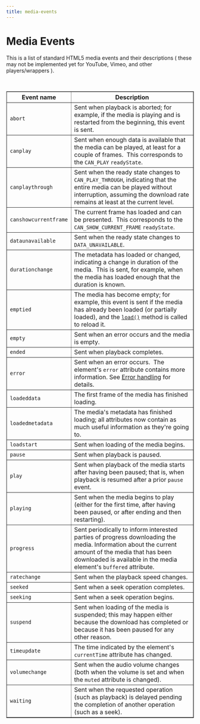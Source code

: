 ```yaml
---
title: media-events
---
```


# Media Events #

<p>This is a list of standard HTML5 media events and their descriptions ( these may not be implemented yet for YouTube, Vimeo, and other players/wrappers ).</p>
<br />
<table border="1">
  <tr>
    <th>Event name</th>
    <th>Description</th>
  </tr>
  <tr>
    <td><code>abort</code>
    </td>
    <td>Sent when playback is aborted; for example, if the media is playing and
      is restarted from the beginning, this event is sent.</td>
  </tr>
  <tr>
    <td><code>canplay</code>
    </td>
    <td>Sent when enough data is available that the media can be played, at least
      for a couple of frames.&nbsp; This corresponds to the <code>CAN_PLAY</code>&nbsp;<code>readyState</code>.</td>
  </tr>
  <tr>
    <td><code>canplaythrough</code>
    </td>
    <td>Sent when the ready state changes to <code>CAN_PLAY_THROUGH</code>, indicating
      that the entire media can be played without interruption, assuming the
      download rate remains at least at the current level.</td>
  </tr>
  <tr>
    <td><code>canshowcurrentframe</code>
    </td>
    <td>The current frame has loaded and can be presented.&nbsp; This corresponds
      to the <code>CAN_SHOW_CURRENT_FRAME</code>&nbsp;<code>readyState</code>.</td>
  </tr>
  <tr>
    <td><code>dataunavailable</code>
    </td>
    <td>Sent when the ready state changes to <code>DATA_UNAVAILABLE</code>.</td>
  </tr>
  <tr>
    <td><code>durationchange</code>
    </td>
    <td>The metadata has loaded or changed, indicating a change in duration of
      the media.&nbsp; This is sent, for example, when the media has loaded enough
      that the duration is known.</td>
  </tr>
  <tr>
    <td><code>emptied</code>
    </td>
    <td>The media has become empty; for example, this event is sent if the media
      has already been loaded (or partially loaded), and the <a title="HTMLMediaElement"
      rel="internal" href="https://developer.mozilla.org/en-US/docs/DOM/HTMLMediaElement"><code>load()</code></a>&nbsp;method
      is called to reload it.</td>
  </tr>
  <tr>
    <td><code>empty</code>
    </td>
    <td>Sent when an error occurs and the media is empty.</td>
  </tr>
  <tr>
    <td><code>ended</code>
    </td>
    <td>Sent when playback completes.</td>
  </tr>
  <tr>
    <td><code>error</code>
    </td>
    <td>Sent when an error occurs.&nbsp; The element's <code>error</code> attribute
      contains more information. See <a rel="custom" href="https://developer.mozilla.org/en/DOM/Media_events#Error_handling">Error handling</a> for
      details.</td>
  </tr>
  <tr>
    <td><code>loadeddata</code>
    </td>
    <td>The first frame of the media has finished loading.</td>
  </tr>
  <tr>
    <td><code>loadedmetadata</code>
    </td>
    <td>The media's metadata has finished loading; all attributes now contain
      as much useful information as they're going to.</td>
  </tr>
  <tr>
    <td><code>loadstart</code>
    </td>
    <td>Sent when loading of the media begins.</td>
  </tr>
  <tr>
    <td><code>pause</code>
    </td>
    <td>Sent when playback is paused.</td>
  </tr>
  <tr>
    <td><code>play</code>
    </td>
    <td>Sent when playback of the media starts after having been paused; that
      is, when playback is resumed after a prior <code>pause</code> event.</td>
  </tr>
  <tr>
    <td><code>playing</code>
    </td>
    <td>Sent when the media begins to play (either for the first time, after having
      been paused, or after ending and then restarting).</td>
  </tr>
  <tr>
    <td><code>progress</code>
    </td>
    <td>Sent periodically to inform interested parties of progress downloading
      the media. Information about the current amount of the media that has been
      downloaded is available in the media element's <code>buffered</code> attribute.</td>
  </tr>
  <tr>
    <td><code>ratechange</code>
    </td>
    <td>Sent when the playback speed changes.</td>
  </tr>
  <tr>
    <td><code>seeked</code>
    </td>
    <td>Sent when a seek operation completes.</td>
  </tr>
  <tr>
    <td><code>seeking</code>
    </td>
    <td>Sent when a seek operation begins.</td>
  </tr>
  <tr>
    <td><code>suspend</code>
    </td>
    <td>Sent when loading of the media is suspended; this may happen either because
      the download has completed or because it has been paused for any other
      reason.</td>
  </tr>
  <tr>
    <td><code>timeupdate</code>
    </td>
    <td>The time indicated by the element's <code>currentTime</code> attribute has
      changed.</td>
  </tr>
  <tr>
    <td><code>volumechange</code>
    </td>
    <td>Sent when the audio volume changes (both when the volume is set and when
      the <code>muted</code> attribute is changed).</td>
  </tr>
  <tr>
    <td><code>waiting</code>
    </td>
    <td>Sent when the requested operation (such as playback) is delayed pending
      the completion of another operation (such as a seek).</td>
  </tr>
</table>